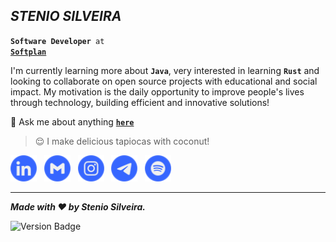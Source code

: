 ## _STENIO SILVEIRA_

<code><strong>Software Developer</strong> at <a href="https://www.softplan.com.br"><strong>Softplan</strong></a></code>

I'm currently learning more about **`Java`**, very interested in learning **`Rust`** and looking to collaborate on open source projects with educational and social impact. My motivation is the daily opportunity to improve people's lives through technology, building efficient and innovative solutions!

💬 Ask me about anything [**`here`**][telegram]

> 😌 I make delicious tapiocas with coconut!

[<img src="./etc/assets/social-linkedin.svg" title="Stenio Almeida" alt="Linkedin" height="42" />][linkedin]&nbsp;&nbsp;
[<img src="./etc/assets/social-gmail.svg" title="stenioas@gmail.com" alt="Gmail" height="42" />][gmail]&nbsp;&nbsp;
[<img src="./etc/assets/social-instagram.svg" title="@stenioas" alt="Instagram" height="42" />][instagram]&nbsp;&nbsp;
[<img src="./etc/assets/social-telegram.svg" title="@stenioas" alt="Telegram" height="42" />][telegram]&nbsp;&nbsp;
[<img src="./etc/assets/social-spotify.svg" title="@stenioas" alt="Spotify" height="42" />][spotify]

---

<div>

_**Made with ❤️ by Stenio Silveira.**_

<img src="https://img.shields.io/badge/version-2021.11.07-3666FF?" title="Version" alt="Version Badge" />

</div>

<!-- links -->

[linkedin]: https://linkedin.com/in/stenioas/
[gmail]: mailto:stenioas@gmail.com
[instagram]: https://instagram.com/stenioas/
[telegram]: https://t.me/stenioas/
[spotify]: https://open.spotify.com/user/stenioas/
[softplan]: https://www.softplan.com.br/
[lang-en]: ./README.en.md
